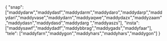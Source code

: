 {
  "snap":  ["maddydarw","maddydasf","maddydarm","maddydaro","maddydarp","maddydari","maddyvase","maddydarn","maddyaqwe","maddydazx","maddyzaam","maddydasn","maddydasd","maddydarg ","maddyaszs"],
  "insta": ["maddysawf","maddydadf","maddybbrag","maddygads","maddyfaar"],
  "tele":  ["maddyfarn","maddygon","maddyhars","maddyhars","maddygon"]
}
